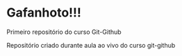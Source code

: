 # Gafanhoto!!!
 Primeiro repositório do curso Git-Github

Repositório criado durante aula ao vivo do curso git-github